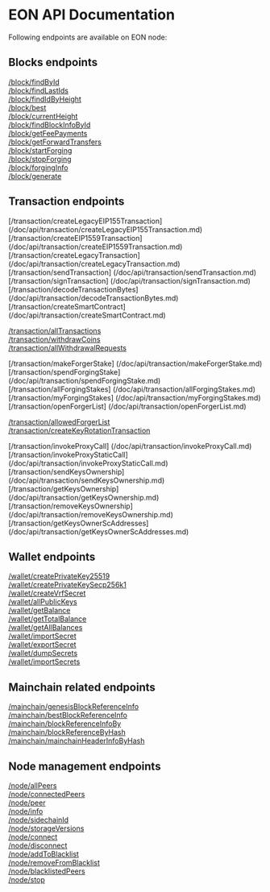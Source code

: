 # EON API Documentation

Following endpoints are available on EON node:


## Blocks endpoints 
[/block/findById](/doc/api/block/findById.md)\
[/block/findLastIds](/doc/api/block/findLastIds.md)\
[/block/findIdByHeight](/doc/api/block/findIdByHeight.md)\
[/block/best](/doc/api/block/best.md)\
[/block/currentHeight](/doc/api/block/currentHeight.md)\
[/block/findBlockInfoById](/doc/api/block/findBlockInfoById.md)\
[/block/getFeePayments](/doc/api/block/getFeePayments.md)\
[/block/getForwardTransfers](/doc/api/block/getForwardTransfers.md)\
[/block/startForging](/doc/api/block/startForging.md)\
[/block/stopForging](/doc/api/block/stopForging.md)\
[/block/forgingInfo](/doc/api/block/forgingInfo.md)\
[/block/generate](/doc/api/block/generate.md)

## Transaction endpoints 

[/transaction/createLegacyEIP155Transaction] (/doc/api/transaction/createLegacyEIP155Transaction.md) 
[/transaction/createEIP1559Transaction] (/doc/api/transaction/createEIP1559Transaction.md) 
[/transaction/createLegacyTransaction] (/doc/api/transaction/createLegacyTransaction.md) 
[/transaction/sendTransaction] (/doc/api/transaction/sendTransaction.md) 
[/transaction/signTransaction] (/doc/api/transaction/signTransaction.md) 
[/transaction/decodeTransactionBytes] (/doc/api/transaction/decodeTransactionBytes.md) 
[/transaction/createSmartContract] (/doc/api/transaction/createSmartContract.md) 

[/transaction/allTransactions](/doc/api/transaction/allTransactions.md)\
[/transaction/withdrawCoins](/doc/api/transaction/withdrawCoins.md)\
[/transaction/allWithdrawalRequests](/doc/api/transaction/allWithdrawalRequests.md)

[/transaction/makeForgerStake] (/doc/api/transaction/makeForgerStake.md) 
[/transaction/spendForgingStake] (/doc/api/transaction/spendForgingStake.md) 
[/transaction/allForgingStakes] (/doc/api/transaction/allForgingStakes.md) 
[/transaction/myForgingStakes] (/doc/api/transaction/myForgingStakes.md) 
[/transaction/openForgerList] (/doc/api/transaction/openForgerList.md) 

[/transaction/allowedForgerList](/doc/api/transaction/allowedForgerList.md)\
[/transaction/createKeyRotationTransaction](/doc/api/transaction/createKeyRotationTransaction.md) 

[/transaction/invokeProxyCall] (/doc/api/transaction/invokeProxyCall.md) 
[/transaction/invokeProxyStaticCall] (/doc/api/transaction/invokeProxyStaticCall.md) 
[/transaction/sendKeysOwnership] (/doc/api/transaction/sendKeysOwnership.md) 
[/transaction/getKeysOwnership] (/doc/api/transaction/getKeysOwnership.md) 
[/transaction/removeKeysOwnership] (/doc/api/transaction/removeKeysOwnership.md) 
[/transaction/getKeysOwnerScAddresses] (/doc/api/transaction/getKeysOwnerScAddresses.md) 

## Wallet endpoints

[/wallet/createPrivateKey25519](/doc/api/wallet/createPrivateKey25519.md)\
[/wallet/createPrivateKeySecp256k1](/doc/api/wallet/createPrivateKeySecp256k1.md)\
[/wallet/createVrfSecret](/doc/api/wallet/createVrfSecret.md)\
[/wallet/allPublicKeys](/doc/api/wallet/allPublicKeys.md)\
[/wallet/getBalance](/doc/api/wallet/getBalance.md)\
[/wallet/getTotalBalance](/doc/api/wallet/getTotalBalance.md)\
[/wallet/getAllBalances](/doc/api/wallet/getAllBalances.md)\
[/wallet/importSecret](/doc/api/wallet/importSecret.md)\
[/wallet/exportSecret](/doc/api/wallet/exportSecret.md)\
[/wallet/dumpSecrets](/doc/api/wallet/dumpSecrets.md)\
[/wallet/importSecrets](/doc/api/wallet/importSecrets.md) 

## Mainchain related endpoints
[/mainchain/genesisBlockReferenceInfo](/doc/api/mainchain/genesisBlockReferenceInfo.md)\
[/mainchain/bestBlockReferenceInfo](/doc/api/mainchain/bestBlockReferenceInfo.md)\
[/mainchain/blockReferenceInfoBy](/doc/api/mainchain/blockReferenceInfoBy.md)\
[/mainchain/blockReferenceByHash](/doc/api/mainchain/blockReferenceByHash.md)\
[/mainchain/mainchainHeaderInfoByHash](/doc/api/mainchain/mainchainHeaderInfoByHash.md)

## Node management endpoints

[/node/allPeers](/doc/api/node/allPeers.md)\
[/node/connectedPeers](/doc/api/node/connectedPeers.md)\
[/node/peer](/doc/api/node/peer.md)\
[/node/info](/doc/api/node/info.md)\
[/node/sidechainId](/doc/api/sidechainId/sidechainId.md)\
[/node/storageVersions](/doc/api/node/storageVersions.md)\
[/node/connect](/doc/api/node/connect.md)\
[/node/disconnect](/doc/api/node/disconnect.md)\
[/node/addToBlacklist](/doc/api/node/addToBlacklist.md)\
[/node/removeFromBlacklist](/doc/api/node/removeFromBlacklist.md)\
[/node/blacklistedPeers](/doc/api/node/blacklistedPeers.md)\
[/node/stop](/doc/api/node/stop.md)

